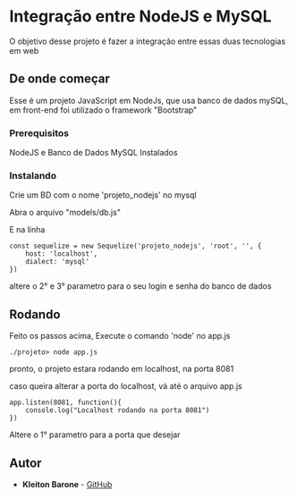 # Integração entre NodeJS e MySQL

O objetivo desse projeto é fazer a integração entre essas duas tecnologias em web

## De onde começar

Esse é um projeto JavaScript em NodeJs, que usa banco de dados mySQL, em front-end foi utilizado o framework "Bootstrap"

### Prerequisitos

NodeJS e Banco de Dados MySQL Instalados

### Instalando

Crie um BD com o nome 'projeto_nodejs' no mysql

Abra o arquivo "models/db.js" 

E na linha
```
const sequelize = new Sequelize('projeto_nodejs', 'root', '', {
    host: 'localhost',
    dialect: 'mysql'
})
```

altere o 2° e 3° parametro para o seu login e senha do banco de dados


## Rodando

Feito os passos acima, Execute o comando 'node' no app.js

```
./projeto> node app.js
```
pronto, o projeto estara rodando em localhost, na porta 8081

caso queira alterar a porta do localhost, vá até o arquivo app.js

```
app.listen(8081, function(){
    console.log("Localhost rodando na porta 8081")
})
```
Altere o 1° parametro para a porta que desejar

## Autor

* **Kleiton Barone** - [GitHub](https://github.com/KleitonBarone)
